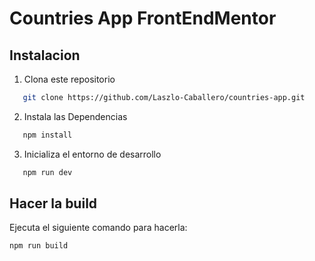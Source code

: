 # Countries App FrontEndMentor

## Instalacion

1. Clona este repositorio

```bash
   git clone https://github.com/Laszlo-Caballero/countries-app.git
```

2. Instala las Dependencias

```bash
   npm install
```

3. Inicializa el entorno de desarrollo

```bash
   npm run dev
```

## Hacer la build

Ejecuta el siguiente comando para hacerla:

```bash
npm run build
```
